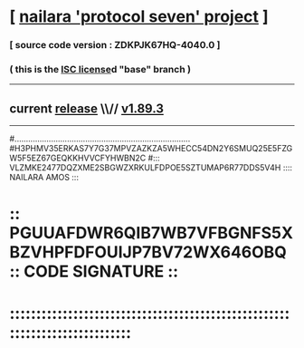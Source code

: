 
# [ [nailara 'protocol seven' project](http://nailara.network/) ]

### [ source code version : ZDKPJK67HQ-4040.0 ]

### ( this is the [ISC license](license)d "base" branch )
---
## current [release](https://github.com/nailara-technologies/protocol-7/releases) \\\\// [v1.89.3](https://github.com/nailara-technologies/protocol-7/releases/tag/v1.89.3)
---

#.............................................................................
#H3PHMV35ERKAS7Y7G37MPVZAZKZA5WHECC54DN2Y6SMUQ25E5FZGW5F5EZ67GEQKKHVVCFYHWBN2C
#::: VLZMKE2477DQZXME2SBGWZXRKULFDPOE5SZTUMAP6R77DDS5V4H :::: NAILARA AMOS :::
# :: PGUUAFDWR6QIB7WB7VFBGNFS5XBZVHPFDFOUIJP7BV72WX646OBQ :: CODE SIGNATURE ::
# ::::::::::::::::::::::::::::::::::::::::::::::::::::::::::::::::::::::::::::
